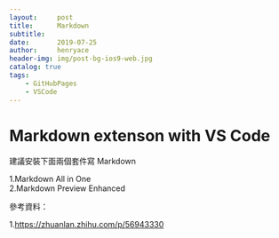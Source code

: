 ```yaml
---
layout:     post
title:      Markdown
subtitle:   
date:       2019-07-25
author:     henryace
header-img: img/post-bg-ios9-web.jpg
catalog: true
tags:
    - GitHubPages
    - VSCode
---
```

# Markdown extenson with VS Code

建議安裝下面兩個套件寫 Markdown

1.Markdown All in One  
2.Markdown Preview Enhanced

參考資料：

1.<https://zhuanlan.zhihu.com/p/56943330>
